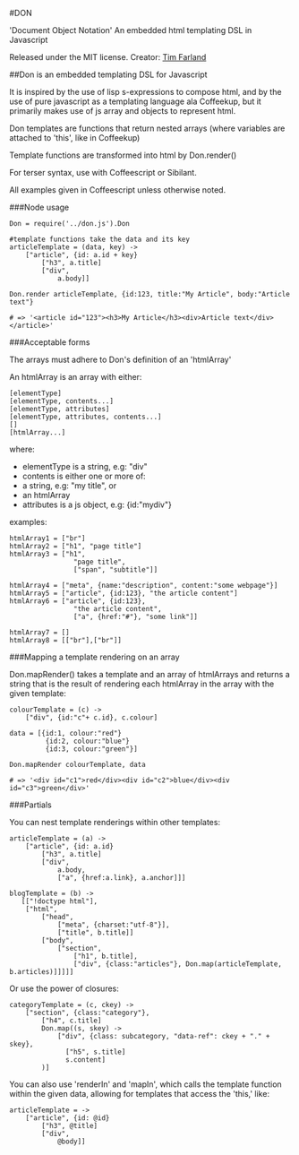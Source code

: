 #DON

'Document Object Notation'
An embedded html templating DSL in Javascript

Released under the MIT license.
Creator: [Tim Farland](http://timfarland.com)


##Don is an embedded templating DSL for Javascript

It is inspired by the use of lisp s-expressions to compose html, and by the use of pure javascript as a templating language ala Coffeekup, but it primarily makes use of js array and objects to represent html.

Don templates are functions that return nested arrays (where variables are attached to 'this', like in Coffeekup)

Template functions are transformed into html by Don.render()

For terser syntax, use with Coffeescript or Sibilant.

All examples given in Coffeescript unless otherwise noted.

###Node usage
    
    Don = require('../don.js').Don

    #template functions take the data and its key
    articleTemplate = (data, key) ->
        ["article", {id: a.id + key}
            ["h3", a.title]
            ["div", 
                a.body]]
                
    Don.render articleTemplate, {id:123, title:"My Article", body:"Article text"}
                
    # => '<article id="123"><h3>My Article</h3><div>Article text</div></article>'

###Acceptable forms

The arrays must adhere to Don's definition of an 'htmlArray'

An htmlArray is an array with either:

    [elementType]
    [elementType, contents...]
    [elementType, attributes]
    [elementType, attributes, contents...]
    []
    [htmlArray...]
 
where:

- elementType is a string, e.g: "div"
- contents is either one or more of:
 - a string, e.g: "my title", or
 - an htmlArray
- attributes is a js object, e.g: {id:"mydiv"}

examples:

    htmlArray1 = ["br"]
    htmlArray2 = ["h1", "page title"]
    htmlArray3 = ["h1", 
                    "page title",
                    ["span", "subtitle"]]
                    
    htmlArray4 = ["meta", {name:"description", content:"some webpage"}]
    htmlArray5 = ["article", {id:123}, "the article content"]
    htmlArray6 = ["article", {id:123}, 
                    "the article content",
                    ["a", {href:"#"}, "some link"]]
                    
    htmlArray7 = []
    htmlArray8 = [["br"],["br"]]

###Mapping a template rendering on an array 

Don.mapRender() takes a template and an array of htmlArrays and returns a string that is the result of rendering each htmlArray in the array with the given template:

    colourTemplate = (c) ->
        ["div", {id:"c"+ c.id}, c.colour]

    data = [{id:1, colour:"red"}
             {id:2, colour:"blue"}
             {id:3, colour:"green"}]
             
    Don.mapRender colourTemplate, data
    
    # => '<div id="c1">red</div><div id="c2">blue</div><div id="c3">green</div>'
    
###Partials

You can nest template renderings within other templates:

    articleTemplate = (a) ->
        ["article", {id: a.id}
            ["h3", a.title]
            ["div", 
                a.body,
                ["a", {href:a.link}, a.anchor]]]     
     
    blogTemplate = (b) ->
       [["!doctype html"],
        ["html",
            ["head",
                ["meta", {charset:"utf-8"}],
                ["title", b.title]]
            ["body",
                ["section",
                    ["h1", b.title],
                    ["div", {class:"articles"}, Don.map(articleTemplate, b.articles)]]]]]    


Or use the power of closures:

    categoryTemplate = (c, ckey) ->
        ["section", {class:"category"},
            ["h4", c.title]
            Don.map((s, skey) ->
                ["div", {class: subcategory, "data-ref": ckey + "." + skey},
                  ["h5", s.title]
                  s.content]
            )]
            

You can also use 'renderIn' and 'mapIn', which calls the template function within the given data, allowing for templates that access the 'this,' like:

    articleTemplate = ->
        ["article", {id: @id}
            ["h3", @title]
            ["div", 
                @body]]
